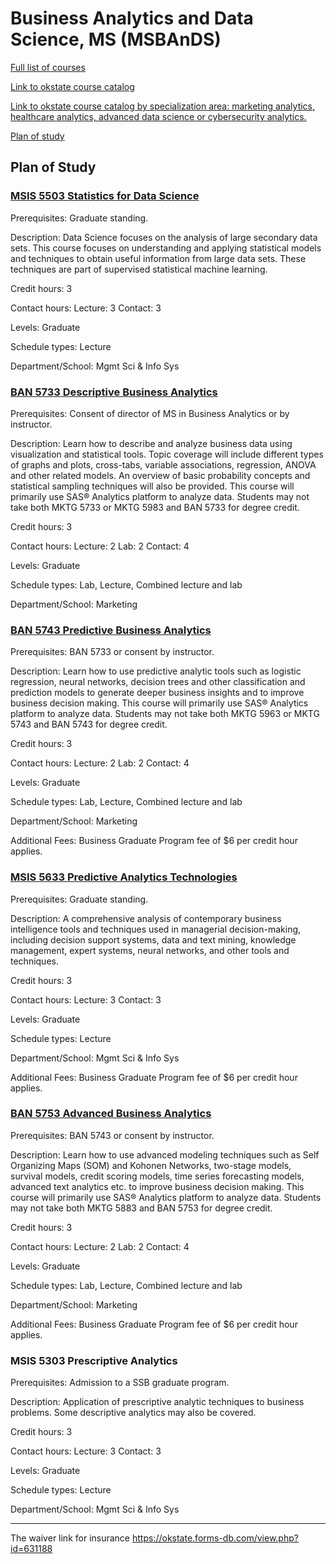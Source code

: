 # Business Analytics and Data Science, MS   (MSBAnDS)


[Full list of courses](https://github.com/mosesmarin/MSBAnDS/blob/main/courses.pdf)

[Link to okstate course catalog](http://catalog.okstate.edu/graduate-college/masters-degrees/business-analytics-data-science-ms/)

[Link to okstate course catalog by specialization area: marketing analytics, healthcare analytics, advanced data science or cybersecurity analytics.](https://business.okstate.edu/analytics/plan_of_study.html)


[Plan of study](https://business.okstate.edu/analytics/plan_of_study.html)


## Plan of Study

### [MSIS 5503 Statistics for Data Science](https://github.com/mosesmarin/MSBAnDS/blob/main/MSIS-5503-Statistics-for-Data-Science.md)

Prerequisites: Graduate standing.

Description: Data Science focuses on the analysis of large secondary data sets. This course focuses on understanding and applying statistical models and techniques to obtain useful information from large data sets. These techniques are part of supervised statistical machine learning.

Credit hours: 3

Contact hours: Lecture: 3 Contact: 3

Levels: Graduate

Schedule types: Lecture

Department/School: Mgmt Sci & Info Sys


### [BAN 5733 Descriptive Business Analytics](https://github.com/mosesmarin/MSBAnDS/blob/main/BAN-5733-Descriptive-Business-Analytics.md)

Prerequisites: Consent of director of MS in Business Analytics or by instructor.

Description: Learn how to describe and analyze business data using visualization and statistical tools. Topic coverage will include different types of graphs and plots, cross-tabs, variable associations, regression, ANOVA and other related models. An overview of basic probability concepts and statistical sampling techniques will also be provided. This course will primarily use SAS® Analytics platform to analyze data. Students may not take both MKTG 5733 or MKTG 5983 and BAN 5733 for degree credit.

Credit hours: 3

Contact hours: Lecture: 2 Lab: 2 Contact: 4

Levels: Graduate

Schedule types: Lab, Lecture, Combined lecture and lab

Department/School: Marketing



### [BAN 5743 Predictive Business Analytics](https://github.com/mosesmarin/MSBAnDS/blob/main/BAN-5743-Predictive-Business-Analytics.md)

Prerequisites: BAN 5733 or consent by instructor.

Description: Learn how to use predictive analytic tools such as logistic regression, neural networks, decision trees and other classification and prediction models to generate deeper business insights and to improve business decision making. This course will primarily use SAS® Analytics platform to analyze data. Students may not take both MKTG 5963 or MKTG 5743 and BAN 5743 for degree credit.

Credit hours: 3

Contact hours: Lecture: 2 Lab: 2 Contact: 4

Levels: Graduate

Schedule types: Lab, Lecture, Combined lecture and lab

Department/School: Marketing

Additional Fees: Business Graduate Program fee of $6 per credit hour applies.


### [MSIS 5633 Predictive Analytics Technologies](https://github.com/mosesmarin/MSBAnDS/blob/main/MSIS-5633-Predictive-Analytics-Technologies.md)

Prerequisites: Graduate standing.

Description: A comprehensive analysis of contemporary business intelligence tools and techniques used in managerial decision-making, including decision support systems, data and text mining, knowledge management, expert systems, neural networks, and other tools and techniques.

Credit hours: 3

Contact hours: Lecture: 3 Contact: 3

Levels: Graduate

Schedule types: Lecture

Department/School: Mgmt Sci & Info Sys

Additional Fees: Business Graduate Program fee of $6 per credit hour applies.


### [BAN 5753 Advanced Business Analytics](https://github.com/mosesmarin/MSBAnDS/blob/main/BAN-5753-Advanced-Business-Analytics.md)

Prerequisites: BAN 5743 or consent by instructor.

Description: Learn how to use advanced modeling techniques such as Self Organizing Maps (SOM) and Kohonen Networks, two-stage models, survival models, credit scoring models, time series forecasting models, advanced text analytics etc. to improve business decision making. This course will primarily use SAS® Analytics platform to analyze data. Students may not take both MKTG 5883 and BAN 5753 for degree credit.

Credit hours: 3

Contact hours: Lecture: 2 Lab: 2 Contact: 4

Levels: Graduate

Schedule types: Lab, Lecture, Combined lecture and lab

Department/School: Marketing

Additional Fees: Business Graduate Program fee of $6 per credit hour applies.




### MSIS 5303 Prescriptive Analytics

Prerequisites: Admission to a SSB graduate program.

Description: Application of prescriptive analytic techniques to business problems. Some descriptive analytics may also be covered.

Credit hours: 3

Contact hours: Lecture: 3 Contact: 3

Levels: Graduate

Schedule types: Lecture

Department/School: Mgmt Sci & Info Sys




---

The waiver link for insurance https://okstate.forms-db.com/view.php?id=631188
